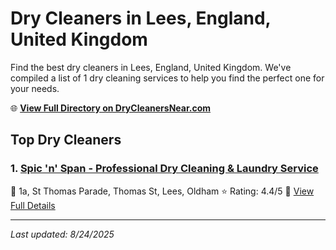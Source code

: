 # Dry Cleaners in Lees, England, United Kingdom

Find the best dry cleaners in Lees, England, United Kingdom. We've compiled a list of 1 dry cleaning services to help you find the perfect one for your needs.

🌐 **[View Full Directory on DryCleanersNear.com](https://drycleanersnear.com/city/United%20Kingdom/England/Lees)**

## Top Dry Cleaners

### 1. [Spic 'n' Span - Professional Dry Cleaning & Laundry Service](https://drycleanersnear.com/dryCleaner/6892b8ad7a636409f9a33f75/spic-n-span-professional-dry-cleaning-laundry-service)
📍 1a, St Thomas Parade, Thomas St, Lees, Oldham
⭐ Rating: 4.4/5
🔗 [View Full Details](https://drycleanersnear.com/dryCleaner/6892b8ad7a636409f9a33f75/spic-n-span-professional-dry-cleaning-laundry-service)


---

*Last updated: 8/24/2025*
